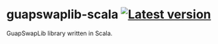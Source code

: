 # guapswaplib-scala [![Latest version](https://index.scala-lang.org/guapswap/guapswaplib-scala/guapswaplib-scala_2.12/latest.svg)](https://index.scala-lang.org/guapswap/guapswaplib-scala/guapswaplib-scala_2.12)

GuapSwapLib library written in Scala.
